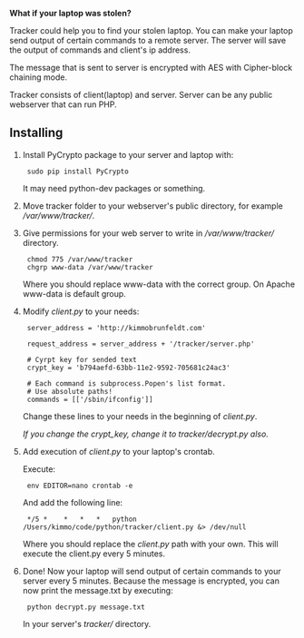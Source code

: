 **What if your laptop was stolen?**

Tracker could help you to find your stolen laptop. You can make your laptop send output of certain commands to a remote server. The server will save the output of commands and client's ip address.

The message that is sent to server is encrypted with AES with Cipher-block chaining mode.

Tracker consists of client(laptop) and server.
Server can be any public webserver that can run PHP.

Installing
----------

1. Install PyCrypto package to your server and laptop with:

        sudo pip install PyCrypto

    It may need python-dev packages or something.

2. Move tracker folder to your webserver's public directory, for example */var/www/tracker/*.

3. Give permissions for your web server to write in */var/www/tracker/* directory.

        chmod 775 /var/www/tracker
        chgrp www-data /var/www/tracker

    Where you should replace www-data with the correct group. On Apache www-data is default group.

4. Modify *client.py* to your needs:

        server_address = 'http://kimmobrunfeldt.com'

        request_address = server_address + '/tracker/server.php'

        # Cyrpt key for sended text
        crypt_key = 'b794aefd-63bb-11e2-9592-705681c24ac3'

        # Each command is subprocess.Popen's list format.
        # Use absolute paths!
        commands = [['/sbin/ifconfig']]

    Change these lines to your needs in the beginning of *client.py*.

    *If you change the crypt_key, change it to tracker/decrypt.py also.*

5. Add execution of *client.py* to your laptop's crontab.

    Execute:

        env EDITOR=nano crontab -e

    And add the following line:

        */5 *    *   *   *   python /Users/kimmo/code/python/tracker/client.py &> /dev/null

    Where you should replace the *client.py* path with your own. This will execute the client.py every 5 minutes.


6. Done! Now your laptop will send output of certain commands to your server every 5 minutes. Because the message is encrypted, you can now print the message.txt by executing:

        python decrypt.py message.txt

    In your server's *tracker/* directory.
